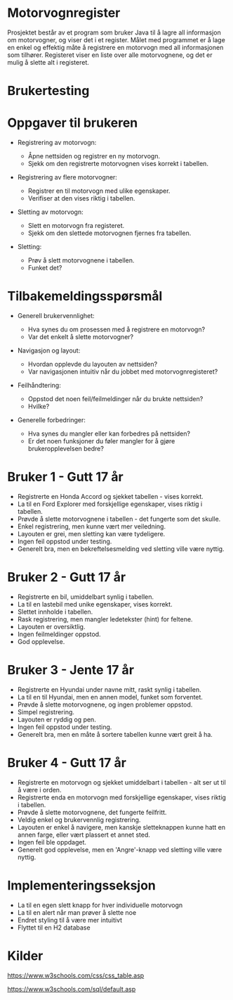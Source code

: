 # Motorvognregister
Prosjektet består av et program som bruker Java til å lagre all informasjon om motorvogner, og viser det i et register.
Målet med programmet er å lage en enkel og effektig måte å registrere en motorvogn med all informasjonen som tilhører.
Registeret viser en liste over alle motorvognene, og det er mulig å slette alt i registeret.

# Brukertesting
# Oppgaver til brukeren
- Registrering av motorvogn:
  - Åpne nettsiden og registrer en ny motorvogn.
  - Sjekk om den registrerte motorvognen vises korrekt i tabellen.
  
- Registrering av flere motorvogner:
  - Registrer en til motorvogn med ulike egenskaper.
  - Verifiser at den vises riktig i tabellen.
  
- Sletting av motorvogn:
  - Slett en motorvogn fra registeret.
  - Sjekk om den slettede motorvognen fjernes fra tabellen.

- Sletting:
  - Prøv å slett motorvognene i tabellen.
  - Funket det?

# Tilbakemeldingsspørsmål

- Generell brukervennlighet:
  - Hva synes du om prosessen med å registrere en motorvogn?
  - Var det enkelt å slette motorvogner?
  
- Navigasjon og layout:
  - Hvordan opplevde du layouten av nettsiden?
  - Var navigasjonen intuitiv når du jobbet med motorvognregisteret?
    
- Feilhåndtering:
  - Oppstod det noen feil/feilmeldinger når du brukte nettsiden?
  - Hvilke?

- Generelle forbedringer:
  - Hva synes du mangler eller kan forbedres på nettsiden?
  - Er det noen funksjoner du føler mangler for å gjøre brukeropplevelsen bedre?

# Bruker 1 - Gutt 17 år
- Registrerte en Honda Accord og sjekket tabellen - vises korrekt.
- La til en Ford Explorer med forskjellige egenskaper, vises riktig i tabellen.
- Prøvde å slette motorvognene i tabellen - det fungerte som det skulle.
- Enkel registrering, men kunne vært mer veiledning.
- Layouten er grei, men sletting kan være tydeligere.
- Ingen feil oppstod under testing.
- Generelt bra, men en bekreftelsesmelding ved sletting ville være nyttig.

# Bruker 2 - Gutt 17 år
- Registrerte en bil, umiddelbart synlig i tabellen.
- La til en lastebil med unike egenskaper, vises korrekt.
- Slettet innholde i tabellen.
- Rask registrering, men mangler ledetekster (hint) for feltene.
- Layouten er oversiktlig.
- Ingen feilmeldinger oppstod.
- God opplevelse.

# Bruker 3 - Jente 17 år
- Registrerte en Hyundai under navne mitt, raskt synlig i tabellen.
- La til en til Hyundai, men en annen model, funket som forventet.
- Prøvde å slette motorvognene, og ingen problemer oppstod.
- Simpel registrering.
- Layouten er ryddig og pen.
- Ingen feil oppstod under testing.
- Generelt bra, men en måte å sortere tabellen kunne vært greit å ha.

# Bruker 4 - Gutt 17 år
- Registrerte en motorvogn og sjekket umiddelbart i tabellen - alt ser ut til å være i orden.
- Registrerte enda en motorvogn med forskjellige egenskaper, vises riktig i tabellen.
- Prøvde å slette motorvognene, det fungerte feilfritt.
- Veldig enkel og brukervennlig registrering.
- Layouten er enkel å navigere, men kanskje sletteknappen kunne hatt en annen farge, eller vært plassert et annet sted.
- Ingen feil ble oppdaget.
- Generelt god opplevelse, men en 'Angre'-knapp ved sletting ville være nyttig.


# Implementeringsseksjon
- La til en egen slett knapp for hver individuelle motorvogn
- La til en alert når man prøver å slette noe
- Endret styling til å være mer intuitivt
- Flyttet til en H2 database


# Kilder
https://www.w3schools.com/css/css_table.asp

https://www.w3schools.com/sql/default.asp
